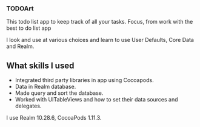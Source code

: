 ### TODOArt

This todo list app to keep track of all your tasks. Focus, from work with the best to do list app

I look and use at various choices and learn to use User Defaults, Core Data and Realm.

## What skills I used

- Integrated third party libraries in app using Cocoapods.
- Data in Realm database.
- Made query and sort the database.
- Worked with UITableViews and how to set their data sources and delegates.

I use Realm 10.28.6, CocoaPods 1.11.3.
